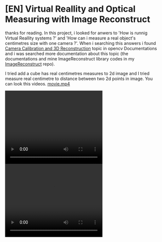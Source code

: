 # [EN] Virtual Reallity and Optical Measuring with Image Reconstruct
thanks for reading. In this project, i looked for anwers to 'How is runnig Virtual Reallity systems ?' and 'How can i measure a real object's centimetres size with one camera ?'. When i searching this answers i found <a href="https://docs.opencv.org/4.x/d9/d0c/group__calib3d.html">Camera Calibration and 3D Reconstruction</a> topic in opencv Documentations and i was searched more documentation about this topic (the documentations and mine ImageReconstruct library codes in my  <a href="https://github.com/umutkaanbaser/imagereconstruct">ImageReconstruct</a> repo). 


I tried add a cube has real centimetres measures to 2d image and I tried measure real centimetre to distance between two 2d points in image. You can look this videos.
[movie.mp4](https://github.com/umutkaanbaser/virtualreallityandopticalmeasuring/blob/main/videos/opticalMeasure.mp4)
<div style="float:left">
  <div>
      <video width="320" height="240" controls>
        <source src="https://github.com/umutkaanbaser/virtualreallityandopticalmeasuring/blob/main/videos/visualreallityObject.mp4" type="video/mp4">
      </video>
  </div>
 <div>
      <video width="320" height="240" controls>
        <source src="https://github.com/umutkaanbaser/virtualreallityandopticalmeasuring/blob/main/videos/opticalMeasure.mp4" type="video/mp4">
      </video>
  </div>
</div>

